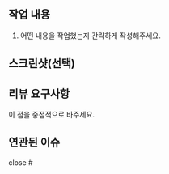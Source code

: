 ## 작업 내용

1. 어떤 내용을 작업했는지 간략하게 작성해주세요.

## 스크린샷(선택)

## 리뷰 요구사항

이 점을 중점적으로 바주세요.

## 연관된 이슈

close #
